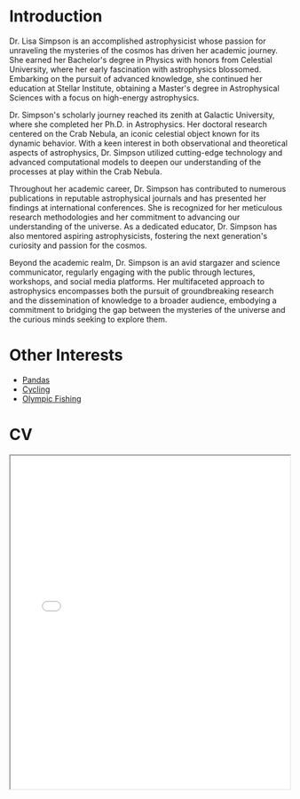 # Introduction

Dr. Lisa Simpson is an accomplished astrophysicist whose passion for unraveling the mysteries of the cosmos has driven her academic journey. She earned her Bachelor's degree in Physics with honors from Celestial University, where her early fascination with astrophysics blossomed. Embarking on the pursuit of advanced knowledge, she continued her education at Stellar Institute, obtaining a Master's degree in Astrophysical Sciences with a focus on high-energy astrophysics.

Dr. Simpson's scholarly journey reached its zenith at Galactic University, where she completed her Ph.D. in Astrophysics. Her doctoral research centered on the Crab Nebula, an iconic celestial object known for its dynamic behavior. With a keen interest in both observational and theoretical aspects of astrophysics, Dr. Simpson utilized cutting-edge technology and advanced computational models to deepen our understanding of the processes at play within the Crab Nebula.

Throughout her academic career, Dr. Simpson has contributed to numerous publications in reputable astrophysical journals and has presented her findings at international conferences. She is recognized for her meticulous research methodologies and her commitment to advancing our understanding of the universe. As a dedicated educator, Dr. Simpson has also mentored aspiring astrophysicists, fostering the next generation's curiosity and passion for the cosmos.

Beyond the academic realm, Dr. Simpson is an avid stargazer and science communicator, regularly engaging with the public through lectures, workshops, and social media platforms. Her multifaceted approach to astrophysics encompasses both the pursuit of groundbreaking research and the dissemination of knowledge to a broader audience, embodying a commitment to bridging the gap between the mysteries of the universe and the curious minds seeking to explore them.

# Other Interests

- [Pandas](./pandas.md)
- [Cycling](./cycling.md)
- [Olympic Fishing](./fishing.md)


# CV

<!-- How to embed a PDF -->
<iframe width="100%" height="600" src="./media/KIM MOREL_CV_academic_website.pdf">